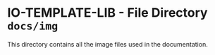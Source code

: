 # IO-TEMPLATE-LIB - File Directory **`docs/img`**

This directory contains all the image files used in the documentation. 
